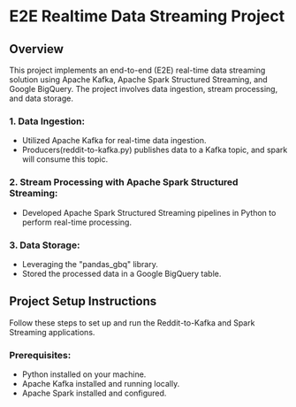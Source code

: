 # E2E Realtime Data Streaming Project

## Overview

This project implements an end-to-end (E2E) real-time data streaming solution using Apache Kafka, Apache Spark Structured Streaming, and Google BigQuery. The project involves data ingestion, stream processing, and data storage.

### 1. Data Ingestion:

- Utilized Apache Kafka for real-time data ingestion.
- Producers(reddit-to-kafka.py) publishes data to a Kafka topic, and spark will consume this topic.

### 2. Stream Processing with Apache Spark Structured Streaming:

- Developed Apache Spark Structured Streaming pipelines in Python to perform real-time processing.

### 3. Data Storage:

- Leveraging the "pandas_gbq" library.
- Stored the processed data in a Google BigQuery table.

## Project Setup Instructions

Follow these steps to set up and run the Reddit-to-Kafka and Spark Streaming applications.

### Prerequisites:

- Python installed on your machine.
- Apache Kafka installed and running locally.
- Apache Spark installed and configured.
